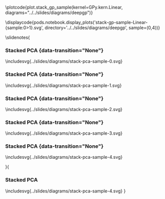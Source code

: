 \plotcode{plot.stack_gp_sample(kernel=GPy.kern.Linear,
                     diagrams="../../slides/diagrams/deepgp")}

\displaycode{pods.notebook.display_plots('stack-gp-sample-Linear-{sample:0>1}.svg', 
                            directory='../../slides/diagrams/deepgp', sample=(0,4))}

\slidenotes{
### Stacked PCA {data-transition="None"}

\includesvg{../slides/diagrams/stack-pca-sample-0.svg}

### Stacked PCA {data-transition="None"}

\includesvg{../slides/diagrams/stack-pca-sample-1.svg}

### Stacked PCA {data-transition="None"}

\includesvg{../slides/diagrams/stack-pca-sample-2.svg}

### Stacked PCA {data-transition="None"}

\includesvg{../slides/diagrams/stack-pca-sample-3.svg}

### Stacked PCA {data-transition="None"}

\includesvg{../slides/diagrams/stack-pca-sample-4.svg}

}{
### Stacked PCA

\includesvg{../slides/diagrams/stack-pca-sample-4.svg}
}



